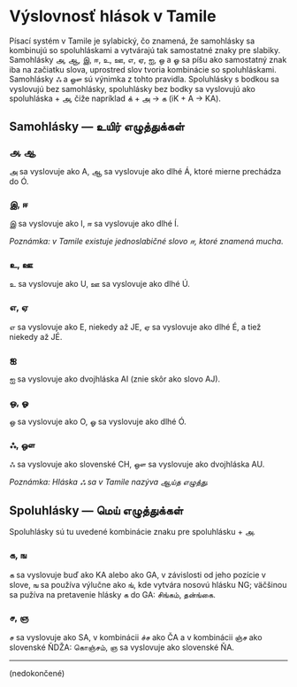 # Výslovnosť hlások v Tamile

Písací systém v Tamile je sylabický, čo znamená, že samohlásky sa kombinujú so spoluhláskami a vytvárajú tak samostatné znaky pre slabiky. Samohlásky அ, ஆ, இ, ஈ, உ, ஊ, எ, ஏ, ஐ, ஒ a ஓ sa píšu ako samostatný znak iba na začiatku slova, uprostred slov tvoria kombinácie so spoluhláskami. Samohlásky ஃ a ஔ sú výnimka z tohto pravidla. Spoluhlásky s bodkou sa vyslovujú bez samohlásky, spoluhlásky bez bodky sa vyslovujú ako spoluhláska + அ, čiže napríklad க் + அ -> க (iK + A -> KA).


## Samohlásky — உயிர் எழுத்துக்கள்

### அ, ஆ

அ sa vyslovuje ako A,
ஆ sa vyslovuje ako dlhé Á, ktoré mierne prechádza do Ó.


### இ, ஈ

இ sa vyslovuje ako I,
ஈ sa vyslovuje ako dlhé Í.

_Poznámka: v Tamile existuje jednoslabičné slovo ஈ, ktoré znamená mucha._


### உ, ஊ

உ sa vyslovuje ako U,
ஊ sa vyslovuje ako dlhé Ú.


### எ, ஏ

எ sa vyslovuje ako E, niekedy až JE,
ஏ sa vyslovuje ako dlhé É, a tiež niekedy až JÉ.


### ஐ

ஐ sa vyslovuje ako dvojhláska AI (znie skôr ako slovo AJ).


### ஒ, ஓ

ஒ sa vyslovuje ako O,
ஓ sa vyslovuje ako dlhé Ó.


### ஃ, ஔ

ஃ sa vyslovuje ako slovenské CH,
ஔ sa vyslovuje ako dvojhláska AU.

_Poznámka: Hláska ஃ sa v Tamile nazýva ஆய்த எழுத்து._


## Spoluhlásky — மெய் எழுத்துக்கள்

Spoluhlásky sú tu uvedené kombinácie znaku pre spoluhlásku + அ.


### க, ங

க sa vyslovuje buď ako KA alebo ako GA, v závislosti od jeho pozície v slove,
ங sa používa výlučne ako ங், kde vytvára nosovú hlásku NG; väčšinou sa pužíva na pretavenie hlásky க do GA: சிங்கம், தன்ங்கை.


### ச, ஞ

ச sa vyslovuje ako SA, v kombinácii ச்ச ako ČA a v kombinácii ஞ்ச ako slovenské ŇDŽA: கொஞ்சம்,
ஞ sa vyslovuje ako slovenské ŇA.


---

(nedokončené)
